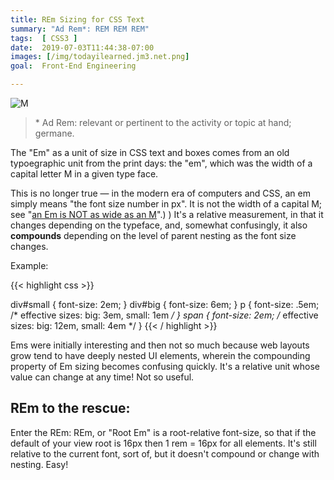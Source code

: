 ```yaml
---
title: REm Sizing for CSS Text
summary: "Ad Rem*: REM REM REM"
tags:  [ CSS3 ]
date:  2019-07-03T11:44:38-07:00
images: [/img/todayilearned.jm3.net.png]
goal:  Front-End Engineering

---
```


![M](https://upload.wikimedia.org/wikipedia/commons/thumb/e/e9/Metal_type.svg/2502px-Metal_type.svg.png)

> \* Ad Rem: relevant or pertinent to the activity or topic at hand;
germane.

The "Em" as a unit of size in CSS text and boxes comes from an old
typoegraphic unit from the print days: the "em", which was the width of
a capital letter M in a given type face. 

This is no longer true — in the modern era of computers and CSS, an em
simply means "the font size number in px". It is not the width of a
capital M; see "[an Em is NOT as wide as an M][related]".) ) It's a
relative measurement, in that it changes depending on the typeface, and,
somewhat confusingly, it also **compounds** depending on the level of
parent nesting as the font size changes.

Example:

{{< highlight css >}}

div#small {
  font-size: 2em; 
}
div#big {
  font-size: 6em;
}
p {
  font-size: .5em; /* effective sizes: big: 3em, small: 1em */
}
span {
  font-size: 2em; /* effective sizes: big: 12em, small: 4em */
}
{{< / highlight >}}

Ems were initially interesting and then not so much because web layouts
grow tend to have deeply nested UI elements, wherein the compounding
property of Em sizing becomes confusing quickly.  It's a relative unit
whose value can change at any time! Not so useful.

## REm to the rescue:

Enter the REm: REm, or "Root Em" is a root-relative font-size, so that
if the default of your view root is 16px then 1 rem = 16px for all
elements. It's still relative to the current font, sort of, but it
doesn't compound or change with nesting. Easy!

[related]: /learnings/ems-are-not-as-wide-as-an-m/
